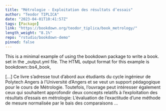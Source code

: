 ```yaml
---
title: "Métrologie - Exploitation des résultats d’essais"
author: "Teodor TIPLICA"
date: "2023-04-01T10:41:57Z"
tags: [Package]
link: "https://bookdown.org/teodor_tiplica/book_metrology/"
length_weight: "8.1%"
repo: "rstudio/bookdown-demo"
pinned: false
---
```


<p>This is a minimal example of using the bookdown package to write a book.
set in the _output.yml file.
The HTML output format for this example is bookdown::bs4_book,</p> [...] Ce livre s’adresse tout d’abord aux étudiants du cycle ingénieur de Polytech Angers à l’Université d’Angers et se veut un support pédagogique pour
le cours de Métrologie. Toutefois, l’ouvrage peut intéresser également ceux qui souhaitent approfondir deux concepts relatifs à l’exploitation des résultats d’essais en métrologie: L’évaluation de l’exactitude d’une méthode de mesure normalisée par le bais des comparaisons ...
